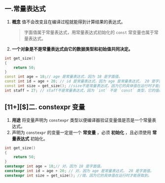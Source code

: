 ## 一.常量表达式
1.	**概念** 值不会改变且在编译过程就能得到计算结果的表达式。
	
	>字面值属于常量表达式，用常量表达式初始化的 `const` 常变量也属于常量表达式。
	
2.	**一个对象是不是常量表达式由它的数据类型和初始值共同决定。**

```c++
int get_size()
{
    return 50;
}
const int age = 18;// age 是常量表达式，因为 18 是字面值。
const int id = age + 20; // id 是常量表达式，因为 age 是常量表达式， 20 是字面值。
const int size = get_size(); //size不是常量表达式，因为它的具体值在运行时才能获取到。
int staff = 27; // staff不是常量表达式，因为 `int` 不是 `const` 类型，它的值在运行时才能得到。
```

## \[11+\][$]二. constexpr 变量
1.	**用途** 将变量声明为 `constexpr` 类型以便编译器验证变量值是否是一个常量表达式。
2.	声明为 `constexpr` 的变量一定是一个 **常变量** ，必须 **初始化** ，且必须使用 **常量表达式** 初始化。

```c++
int get_size()
{
    return 50;
}
constexpr int age = 18;// 对，因为 18 是字面值。
constexpr int id = age + 20; // 对，因为 age 是常量表达式， 20 是字面值。
constexpr int size = get_size(); //错，因为它的具体值在运行时才能获取到。
```